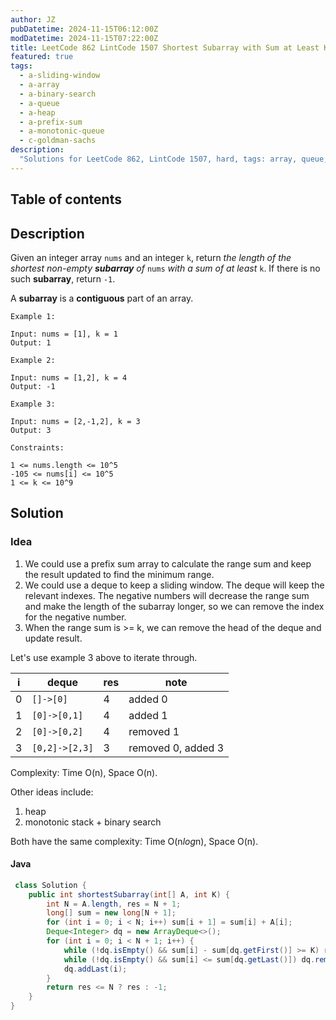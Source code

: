 ```yaml
---
author: JZ
pubDatetime: 2024-11-15T06:12:00Z
modDatetime: 2024-11-15T07:22:00Z
title: LeetCode 862 LintCode 1507 Shortest Subarray with Sum at Least K
featured: true
tags:
  - a-sliding-window
  - a-array
  - a-binary-search
  - a-queue
  - a-heap
  - a-prefix-sum
  - a-monotonic-queue
  - c-goldman-sachs
description:
  "Solutions for LeetCode 862, LintCode 1507, hard, tags: array, queue, sliding window, heap, monotonic queue, binary search, prefix sum."
---
```


## Table of contents

## Description

Given an integer array `nums` and an integer `k`, return _the length of the shortest non-empty **subarray** of_ `nums` _with a sum of at least_ `k`. If there is no such **subarray**, return `-1`.

A **subarray** is a **contiguous** part of an array.

```
Example 1:

Input: nums = [1], k = 1
Output: 1

Example 2:

Input: nums = [1,2], k = 4
Output: -1

Example 3:

Input: nums = [2,-1,2], k = 3
Output: 3

Constraints:

1 <= nums.length <= 10^5
-105 <= nums[i] <= 10^5
1 <= k <= 10^9
```

## Solution

### Idea

1. We could use a prefix sum array to calculate the range sum and keep the result updated to find the minimum range.
2. We could use a deque to keep a sliding window. The deque will keep the relevant indexes. The negative numbers will decrease the range sum and make the length of the subarray longer, so we can remove the index for the negative number.
3. When the range sum is >= k, we can remove the head of the deque and update result.

Let's use example 3 above to iterate through.

| i | deque          | res | note               |
|---|----------------|-----|--------------------|
| 0 | `[]->[0]`      | 4   | added 0            |
| 1 | `[0]->[0,1]`   | 4   | added 1            |
| 2 | `[0]->[0,2]`   | 4   | removed 1          |
| 3 | `[0,2]->[2,3]` | 3   | removed 0, added 3 |

Complexity: Time O(n), Space O(n).

Other ideas include:

1. heap
2. monotonic stack + binary search

Both have the same complexity: Time O(n*log*n), Space O(n).

#### Java

```java
 class Solution {
    public int shortestSubarray(int[] A, int K) {
        int N = A.length, res = N + 1;
        long[] sum = new long[N + 1];
        for (int i = 0; i < N; i++) sum[i + 1] = sum[i] + A[i];
        Deque<Integer> dq = new ArrayDeque<>();
        for (int i = 0; i < N + 1; i++) {
            while (!dq.isEmpty() && sum[i] - sum[dq.getFirst()] >= K) res = Math.min(res, i - dq.removeFirst());
            while (!dq.isEmpty() && sum[i] <= sum[dq.getLast()]) dq.removeLast();
            dq.addLast(i);
        }
        return res <= N ? res : -1;
    }
}
```
